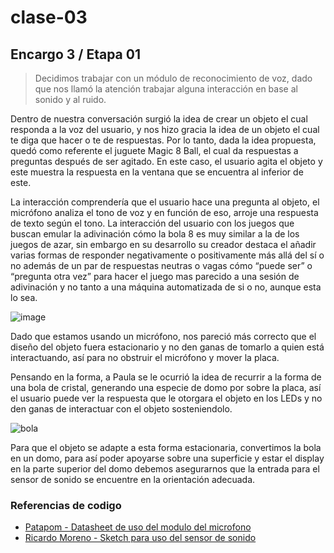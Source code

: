 # clase-03

## Encargo 3 / Etapa 01

> Decidimos trabajar con un módulo de reconocimiento de voz, dado que nos llamó la atención trabajar alguna interacción en base al sonido y al ruido. 

Dentro de nuestra conversación surgió la idea de crear un objeto el cual responda a la voz del usuario, y nos hizo gracia la idea de un objeto el cual te diga que hacer o te de respuestas. Por lo tanto, dada la idea propuesta, quedó como referente el juguete Magic 8 Ball, el cual da respuestas a preguntas después de ser agitado. En este caso, el usuario agita el objeto y este muestra la respuesta en la ventana que se encuentra al inferior de este.

La interacción comprendería que el usuario hace una pregunta al objeto, el micrófono analiza el tono de voz y en función de eso, arroje una respuesta de texto según el tono. La interacción del usuario con los juegos que buscan emular la adivinación cómo la bola 8 es muy similar a la de los juegos de azar, sin embargo en su desarrollo su creador destaca el añadir varias formas de responder negativamente o positivamente más allá del sí o no además de un par de respuestas neutras o vagas cómo “puede ser” o “pregunta otra vez” para hacer el juego mas parecido a una sesión de adivinación y no tanto a una máquina automatizada de si o no, aunque esta lo sea.

![image](https://github.com/user-attachments/assets/1eca0a66-25a1-4381-a852-1150300ec314)


Dado que estamos usando un micrófono, nos pareció más correcto que el diseño del objeto fuera estacionario y no den ganas de tomarlo a quien está interactuando, así para no obstruir el micrófono y mover la placa. 

Pensando en la forma, a Paula se le ocurrió la idea de recurrir a la forma de una bola de cristal, generando una especie de domo por sobre la placa, así el usuario puede ver la respuesta que le otorgara el objeto en los LEDs y no den ganas de interactuar con el objeto sosteniendolo.

![bola](https://github.com/user-attachments/assets/47278d04-ec85-4fa3-83dc-244142150065)

Para que el objeto se adapte a esta forma estacionaria, convertimos la bola en un domo, para así poder apoyarse sobre una superficie y estar el display en la parte superior del domo debemos asegurarnos que la entrada para el sensor de sonido se encuentre en la orientación adecuada.

### Referencias de codigo
- [Patapom - Datasheet de uso del modulo del microfono](https://github.com/Patapom/Arduino/blob/master/Doc/Datasheets/Elegoo%20Devices/Arduino%20KY-037%20Sensitive%20microphone%20sensor%20module.pdf)
- [Ricardo Moreno - Sketch para uso del sensor de sonido](https://www.github.com/rmorenojr/ElegooTutorial/tree/master/Lesson%2020%20-%20Sound%20Sensor%20Module/SoundSensor)
